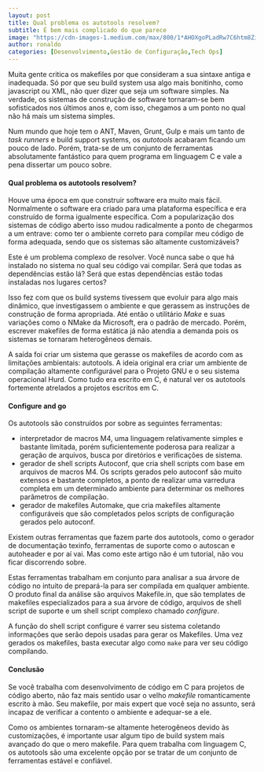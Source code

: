 ```yaml
---
layout: post
title: Qual problema os autotools resolvem?
subtitle: É bem mais complicado do que parece
image: "https://cdn-images-1.medium.com/max/800/1*AHOXgoPLadRw7C6htm8ZiA.png"
author: ronaldo
categories: [Desenvolvimento,Gestão de Configuração,Tech Ops]
---
```


Muita gente critica os makefiles por que consideram a sua sintaxe antiga e
inadequada. Só por que seu build system usa algo mais bonitinho, como javascript
ou XML, não quer dizer que seja um software simples. Na verdade, os sistemas de
construção de software tornaram-se bem sofisticados nos últimos anos e, com
isso, chegamos a um ponto no qual não há mais um sistema simples.

Num mundo que hoje tem o ANT, Maven, Grunt, Gulp e mais um tanto de *task
runners* e build support systems, os *autotools* acabaram ficando um pouco de
lado. Porém, trata-se de um conjunto de ferramentas absolutamente fantástico
para quem programa em linguagem C e vale a pena dissertar um pouco sobre.

#### Qual problema os autotools resolvem?

Houve uma época em que construir software era muito mais fácil. Normalmente o
software era criado para uma plataforma específica e era construído de forma
igualmente específica. Com a popularização dos sistemas de código aberto isso
mudou radicalmente a ponto de chegarmos a um entrave: como ter o ambiente
correto para compilar meu código de forma adequada, sendo que os sistemas são
altamente customizáveis?

Este é um problema complexo de resolver. Você nunca sabe o que há instalado no
sistema no qual seu código vai compilar. Será que todas as dependências estão
lá? Será que estas dependências estão todas instaladas nos lugares certos?

Isso fez com que os build systems tivessem que evoluir para algo mais dinâmico,
que investigassem o ambiente e que gerassem as instruções de construção de forma
apropriada. Até então o utilitário *Make* e suas variações como o NMake da
Microsoft, era o padrão de mercado. Porém, escrever makefiles de forma estática
já não atendia a demanda pois os sistemas se tornaram heterogêneos demais.

A saída foi criar um sistema que gerasse os makefiles de acordo com as
limitações ambientais: autotools. A ideia original era criar um ambiente de
compilação altamente configurável para o Projeto GNU e o seu sistema operacional
Hurd. Como tudo era escrito em C, é natural ver os autotools fortemente
atrelados a projetos escritos em C.

#### Configure and go

Os autotools são construídos por sobre as seguintes ferramentas:

-   interpretador de macros M4, uma linguagem relativamente simples e bastante
    limitada, porém suficientemente poderosa para realizar a geração de
    arquivos, busca por diretórios e verificações de sistema.
-   gerador de shell scripts Autoconf, que cria shell scripts com base em
    arquivos de macros M4. Os scripts gerados pelo autoconf são muito extensos e
    bastante completos, a ponto de realizar uma varredura completa em um
    determinado ambiente para determinar os melhores parâmetros de compilação.
-   gerador de makefiles Automake, que cria makefiles altamente configuráveis
    que são completados pelos scripts de configuração gerados pelo autoconf.

Existem outras ferramentas que fazem parte dos autotools, como o gerador de
documentação texinfo, ferramentas de suporte como o autoscan e autoheader e por
aí vai. Mas como este artigo não é um tutorial, não vou ficar discorrendo sobre.

Estas ferramentas trabalham em conjunto para analisar a sua árvore de código no
intuito de prepará-la para ser compilada em qualquer ambiente. O produto final
da análise são arquivos Makefile.in, que são templates de makefiles
especializados para a sua árvore de código, arquivos de shell script de suporte
e um shell script complexo chamado *configure*.

A função do shell script configure é varrer seu sistema coletando informações
que serão depois usadas para gerar os Makefiles. Uma vez gerados os makefiles,
basta executar algo como `make` para ver seu código compilando.

#### Conclusão

Se você trabalha com desenvolvimento de código em C para projetos de código
aberto, não faz mais sentido usar o velho *makefile* romanticamente escrito à
mão. Seu makefile, por mais expert que você seja no assunto, será incapaz de
verificar a contento o ambiente e adequar-se a ele.

Como os ambientes tornaram-se altamente heterogêneos devido às customizações, é
importante usar algum tipo de build system mais avançado do que o mero makefile.
Para quem trabalha com linguagem C, os autotools são uma excelente opção por se
tratar de um conjunto de ferramentas estável e confiável.
